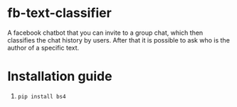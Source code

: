 # fb-text-classifier
A facebook chatbot that you can invite to a group chat, which then classifies the chat history by users. After that it is possible to ask who is the author of a specific text.

# Installation guide  

1. `pip install bs4`

